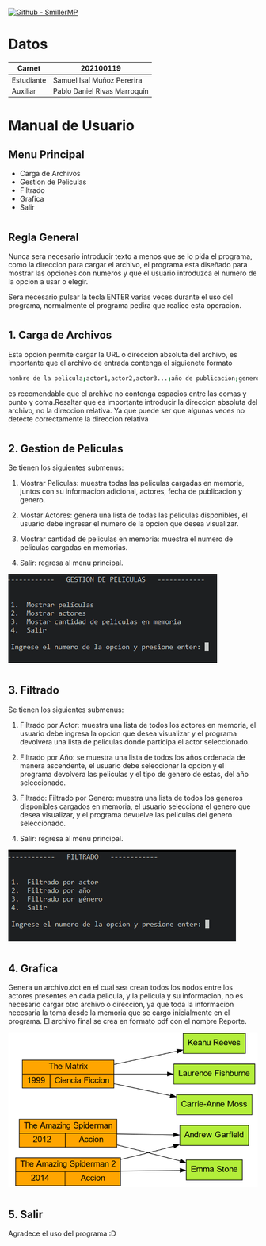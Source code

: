 [![Github - SmillerMP](https://img.shields.io/badge/Github-SmillerMP-2ea44f)](https://github.com/SmillerMP)

# Datos

| Carnet | 202100119|
| ------ | ------ |
| Estudiante |Samuel Isaí Muñoz Pererira|
| Auxiliar | Pablo Daniel Rivas Marroquín|

#

# Manual de Usuario

## Menu Principal

- Carga de Archivos
- Gestion de Peliculas
- Filtrado
- Grafica
- Salir

#

## Regla General

Nunca sera necesario introducir texto a menos que se lo pida el programa, como la direccion para cargar el archivo, el programa esta diseñado para mostrar las opciones con numeros y que el usuario introduzca el numero de la opcion a usar o elegir.

Sera necesario pulsar la tecla ENTER varias veces durante el uso del programa, normalmente el programa pedira que realice esta operacion.

#

## 1. Carga de Archivos

Esta opcion permite cargar la URL o direccion absoluta del archivo, es importante que el archivo de entrada contenga el siguienete formato

```sh
nombre de la pelicula;actor1,actor2,actor3...;año de publicacion;genero de la pelicula
```

es recomendable que el archivo no contenga espacios entre las comas y punto y coma.Resaltar que es importante introducir la direccion absoluta del archivo, no la direccion relativa. Ya que puede ser que algunas veces no detecte correctamente la direccion relativa

#

## 2. Gestion de Peliculas

Se tienen los siguientes submenus:

1. Mostrar Peliculas: muestra todas las peliculas cargadas en memoria, juntos con su informacion adicional, actores, fecha de publicacion y genero.

2. Mostar Actores: genera una lista de todas las peliculas disponibles, el usuario debe ingresar el numero de la opcion que desea visualizar.

3. Mostrar cantidad de peliculas en memoria: muestra el numero de peliculas cargadas en memorias.

4. Salir: regresa al menu principal.

![Gestiones](/Capturas/gestionPeliculas.png)

#

## 3. Filtrado

Se tienen los siguientes submenus:

1. Filtrado por Actor: muestra una lista de todos los actores en memoria, el usuario debe ingresa la opcion que desea visualizar y el programa devolvera una lista de peliculas donde participa el actor seleccionado.

2. Filtrado por Año: se muestra una lista de todos los años ordenada de manera ascendente, el usuario debe seleccionar la opcion y el programa devolvera las peliculas y el tipo de genero de estas, del año seleccionado.

3. Filtrado: Filtrado por Genero: muestra una lista de todos los generos disponibles cargados en memoria, el usuario selecciona el genero que desea visualizar, y el programa devuelve las peliculas del genero seleccionado.

4. Salir: regresa al menu principal.

![Filtrado](/Capturas/filtrado.png)

#

## 4. Grafica

Genera un archivo.dot en el cual sea crean todos los nodos entre los actores presentes en cada pelicula, y la pelicula y su informacion, no es necesario cargar otro archivo o direccion, ya que toda la informacion necesaria la toma desde la memoria que se cargo inicialmente en el programa.
El archivo final se crea en formato pdf con el nombre Reporte.

![Grafo](/Capturas/grafo.png)

#

## 5. Salir

Agradece el uso del programa :D

#
